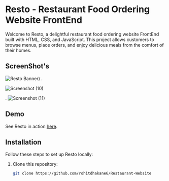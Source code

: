# Resto - Restaurant Food Ordering Website FrontEnd





Welcome to Resto, a delightful restaurant food ordering website
FrontEnd built with HTML, CSS, and JavaScript. This project allows customers to browse menus, place orders, and enjoy delicious meals from the comfort of their homes.


## ScreenShot's

![Resto Banner)](https://github.com/rohitdhakane6/Restaurant-Website/assets/109848812/34b949e9-a952-40f3-baf5-0199cefd165d)
.

![Screenshot (10)](https://github.com/rohitdhakane6/Restaurant-Website/assets/109848812/221f354c-3c8c-4ff3-af47-337609410715)

.
![Screenshot (11)](https://github.com/rohitdhakane6/Restaurant-Website/assets/109848812/788619f6-db91-4930-a3ac-a39d55c54dfd)



## Demo

See Resto in action [here](https://glittery-froyo-2d4d78.netlify.app/).

## Installation

Follow these steps to set up Resto locally:

1. Clone this repository:
   ```bash
   git clone https://github.com/rohitdhakane6/Restaurant-Website

